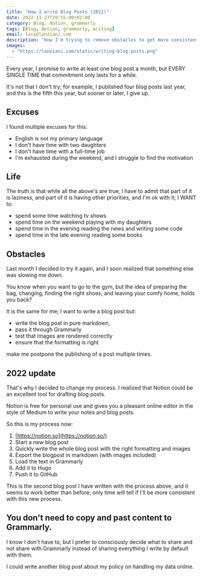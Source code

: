```yaml
---
title: "How I write Blog Posts (2022)"
date: 2022-11-27T20:55:00+02:00
category: Blog, Notion, grammarly
tags: [Blog, Notion, grammarly, writing]
email: luca@lanziani.com
description: "How I'm trying to remove obstacles to get more consistent at writing blog posts."
images:
  - "https://lanziani.com/static/writing-blog-posts.png"
---
```


Every year, I promise to write at least one blog post a month, but EVERY SINGLE TIME that commitment only lasts for a while.

It's not that I don't try; for example, I published four blog posts last year, and this is the fifth this year, but sooner or later, I give up.

## Excuses

I found multiple excuses for this:

- English is not my primary language
- I don't have time with two daughters
- I don't have time with a full-time job
- I'm exhausted during the weekend, and I struggle to find the motivation

## Life

The truth is that while all the above's are true, I have to admit that part of it is laziness, and part of it is having other priorities, and I'm ok with it; I WANT to:

- spend some time watching tv shows
- spend time on the weekend playing with my daughters
- spend time in the evening reading the news and writing some code
- spend time in the late evening reading some books

## Obstacles

Last month I decided to try it again, and I soon realized that something else was slowing me down.

You know when you want to go to the gym, but the idea of preparing the bag, changing, finding the right shoes, and leaving your comfy home, holds you back?

It is the same for me; I want to write a blog post but:

- write the blog post in pure markdown,
- pass it through Grammarly
- test that images are rendered correctly
- ensure that the formatting is right

make me postpone the publishing of a post multiple times.

## 2022 update

That's why I decided to change my process. I realized that Notion could be an excellent tool for drafting blog posts.

Notion is free for personal use and gives you a pleasant online editor in the style of Medium to write your notes and blog posts.

So this is my process now:

1. [https://notion.so](https://notion.so/)
2. Start a new blog post
3. Quickly write the whole blog post with the right formatting and images
4. Export the blogpost in markdown (with images included)
5. Load the text in Grammarly
6. Add it to Hugo
7. Push it to GitHub

This is the second blog post I have written with the process above, and it seems to work better than before; only time will tell if I'll be more consistent with this new process.

## You don't need to copy and past content to Grammarly.

I know I don't have to, but I prefer to consciously decide what to share and not share with Grammarly instead of sharing everything I write by default with them.

I could write another blog post about my policy on handling my data online.
